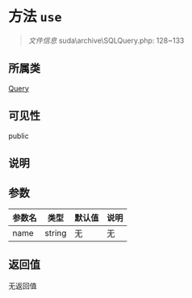 # 方法 `use`

> *文件信息* suda\archive\SQLQuery.php: 128~133

## 所属类 

[Query](../Query.md)

## 可见性

 public 

## 说明



## 参数


| 参数名 | 类型 | 默认值 | 说明 |
|--------|-----|-------|-------|
| name |  string | 无 | 无 |



## 返回值

无返回值
